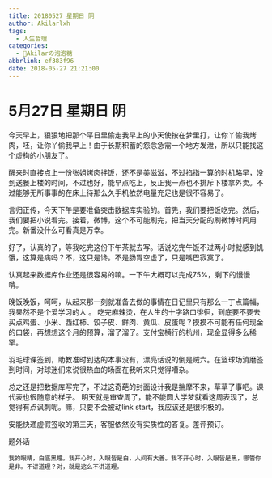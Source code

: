 ```yaml
---
title: 20180527 星期日 阴
author: Akilarlxh
tags:
  - 人生哲理
categories:
  - 🍬Akilarの泡泡糖
abbrlink: ef383f96
date: 2018-05-27 21:21:00
---
```

# 5月27日 星期日 阴

今天早上，狠狠地把那个平日里偷走我早上的小天使按在梦里打，让你丫偷我烤肉，呸，让你丫偷我早上！由于长期积蓄的怨念急需一个地方发泄，所以只能找这个虚构的小朋友了。

醒来时直接点上一份张姐烤肉拌饭，还不是美滋滋，不过掐指一算的时机略早，没到送餐上楼的时间，不过也好，能早点吃上，反正我一点也不排斥下楼拿外卖。不过能够无所事事的在床上待那么久手机依然电量充足也是很不容易了。

言归正传，今天下午是要准备突击数据库实验的。首先，我们要把饭吃完。然后，我们要把小说看完。接着，微博，这个不可能刷完，把当天分配的刷微博时间用完。新番没什么可看真是万幸。

好了，认真的了，等我吃完这份下午茶就去写。话说吃完午饭不过两小时就感到饥饿，这算是病吗？不，这只是馋。不是肠胃空虚了，只是嘴巴寂寞了。

认真起来数据库作业还是很容易的嘛。一下午大概可以完成75%，剩下的慢慢啃。

晚饭晚饭，呵呵，从起来那一刻就准备去做的事情在日记里只有那么一丁点篇幅，我果然不是个爱学习的人
。
吃完麻辣烫，在人生的十字路口徘徊，到底要不要去买点鸡蛋、小米、西红柿、饺子皮、鲜肉、黄瓜、皮蛋呢？摸摸不可能有任何现金的口袋，再想想这个月的预算，溜了溜了。支付宝横行的杭州，现金显得多么稀罕。

羽毛球课签到，助教准时到达的本事没有，漂亮话说的倒是贼六。在篮球场消磨签到时间，对球迷们来说很热血的场面在我听来只觉得嘈杂。

总之还是把数据库写完了，不过这奇葩的封面设计我是揣摩不来，草草了事吧。课代表也很随意的样子。
明天就是审查周了，能不能圆大学梦就看这周表现了，总觉得有点讽刺呢。嘛，只要不会被动link start，我应该还是很积极的。

安能快递虚假签收的第三天，客服依然没有实质性的答复。差评预订。

题外话
```
我的眼睛，白底黑瞳。我开心时，入眼皆是白，人间有大善。我不开心时，入眼皆是黑，哪管你是非。不讲道理？对，就是这么不讲道理。
```